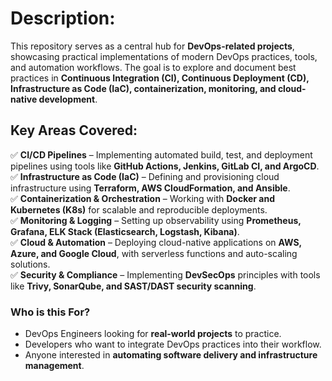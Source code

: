 
# **Description:**  

This repository serves as a central hub for **DevOps-related projects**, showcasing practical implementations of modern DevOps practices, tools, and automation workflows. The goal is to explore and document best practices in **Continuous Integration (CI), Continuous Deployment (CD), Infrastructure as Code (IaC), containerization, monitoring, and cloud-native development**.  

## **Key Areas Covered:**  

✅ **CI/CD Pipelines** – Implementing automated build, test, and deployment pipelines using tools like **GitHub Actions, Jenkins, GitLab CI, and ArgoCD**.  
✅ **Infrastructure as Code (IaC)** – Defining and provisioning cloud infrastructure using **Terraform, AWS CloudFormation, and Ansible**.  
✅ **Containerization & Orchestration** – Working with **Docker and Kubernetes (K8s)** for scalable and reproducible deployments.  
✅ **Monitoring & Logging** – Setting up observability using **Prometheus, Grafana, ELK Stack (Elasticsearch, Logstash, Kibana)**.  
✅ **Cloud & Automation** – Deploying cloud-native applications on **AWS, Azure, and Google Cloud**, with serverless functions and auto-scaling solutions.  
✅ **Security & Compliance** – Implementing **DevSecOps** principles with tools like **Trivy, SonarQube, and SAST/DAST security scanning**.  

### **Who is this For?**  

- DevOps Engineers looking for **real-world projects** to practice.  
- Developers who want to integrate DevOps practices into their workflow.  
- Anyone interested in **automating software delivery and infrastructure management**.  
